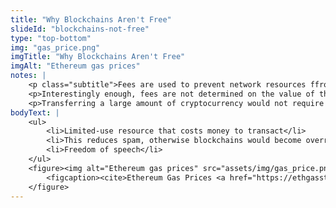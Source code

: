 ```yaml
--- 
title: "Why Blockchains Aren't Free"
slideId: "blockchains-not-free"
type: "top-bottom"
img: "gas_price.png"
imgTitle: "Why Blockchains Aren't Free"
imgAlt: "Ethereum gas prices"
notes: | 
    <p class="subtitle">Fees are used to prevent network resources ffrom being wasted. They are calculated by the amount of data, or network resources, needed to execute a transaction.</p>
    <p>Interestingly enough, fees are not determined on the value of the transaction, but rather the amount of data that&apos;s being transacted. </p>
    <p>Transferring a large amount of cryptocurrency would not require much more data to be transferred than sending a smaller amount. Therefore, both of these transactions would have comparable fees. More complex operations that require a lot of data to be transferred garner higher fees.</p>
bodyText: | 
    <ul>
        <li>Limited-use resource that costs money to transact</li>
        <li>This reduces spam, otherwise blockchains would become overrun like email</li>
        <li>Freedom of speech</li>
    </ul>
    <figure><img alt="Ethereum gas prices" src="assets/img/gas_price.png" title="Why Blockchains Aren&apos;t Free">
        <figcaption><cite>Ethereum Gas Prices <a href="https://ethgasstation.info/">(ethgasstation.info)</a></cite></figcaption>
    </figure>
---
```

